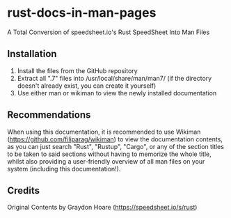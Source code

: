 # rust-docs-in-man-pages
A Total Conversion of speedsheet.io's Rust SpeedSheet Into Man Files

## Installation
1. Install the files from the GitHub repository
2. Extract all ".7" files into /usr/local/share/man/man7/ (if the directory doesn't already exist, you can create it yourself)
3. Use either man or wikiman to view the newly installed documentation

## Recommendations
When using this documentation, it is recommended to use Wikiman (https://github.com/filiparag/wikiman) to view the documentation contents, as you can just search "Rust", "Rustup", "Cargo", or any of the section titles to be taken to said sections without having to memorize the whole title, whilst also providing a user-friendly overview of all man files on your system (including this documentation!).

## Credits
Original Contents by Graydon Hoare (https://speedsheet.io/s/rust)

